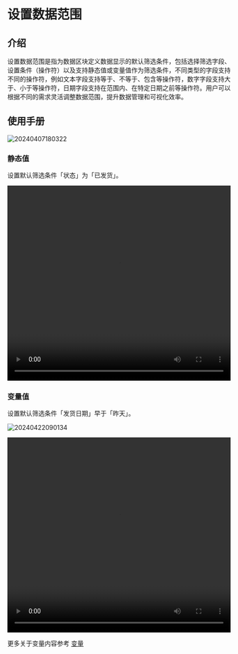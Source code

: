 # 设置数据范围

## 介绍

设置数据范围是指为数据区块定义数据显示的默认筛选条件，包括选择筛选字段、设置条件（操作符）以及支持静态值或变量值作为筛选条件，不同类型的字段支持不同的操作符，例如文本字段支持等于、不等于、包含等操作符，数字字段支持大于、小于等操作符，日期字段支持在范围内、在特定日期之前等操作符。用户可以根据不同的需求灵活调整数据范围，提升数据管理和可视化效率。

## 使用手册

![20240407180322](https://nocobase-docs.oss-cn-beijing.aliyuncs.com/20240407180322.png)

### 静态值

设置默认筛选条件「状态」为「已发货」。

 <video width="100%" height="440" controls>
      <source src="https://nocobase-docs.oss-cn-beijing.aliyuncs.com/20240415204206.mp4" type="video/mp4">
</video>

### 变量值

设置默认筛选条件「发货日期」早于「昨天」。

![20240422090134](https://nocobase-docs.oss-cn-beijing.aliyuncs.com/20240422090134.png)

 <video width="100%" height="440" controls>
      <source src="https://nocobase-docs.oss-cn-beijing.aliyuncs.com/20240415214709.mp4" type="video/mp4">
</video>

更多关于变量内容参考 [变量](/handbook/ui/variables)
